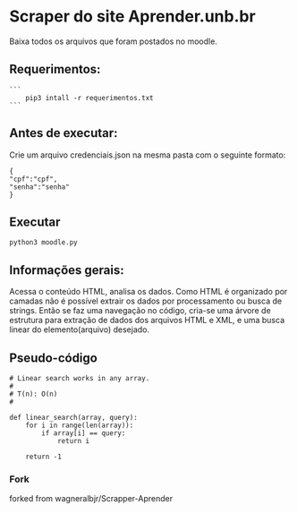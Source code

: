 # Scraper do site Aprender.unb.br

Baixa todos os arquivos que foram postados no moodle.

## Requerimentos:    

    ```
        pip3 intall -r requerimentos.txt
    ```

## Antes de executar:     
    
Crie um arquivo credenciais.json na mesma pasta com o seguinte formato:  

```
{
"cpf":"cpf",
"senha":"senha"
}
```

## Executar
```
python3 moodle.py
```

## Informações gerais:

Acessa o conteúdo HTML, analisa os dados. Como HTML é organizado por camadas
 não é possível extrair os dados por processamento ou busca de strings. 
 Então se faz uma navegação no código, cria-se uma árvore de estrutura para extração de dados dos arquivos HTML e XML, e uma busca linear do elemento(arquivo) desejado.

 ## Pseudo-código 

```
# Linear search works in any array.
#
# T(n): O(n)
#

def linear_search(array, query):
    for i in range(len(array)):
        if array[i] == query:
            return i

    return -1
```

### Fork
forked from wagneralbjr/Scrapper-Aprender

